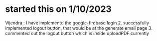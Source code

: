 # started this on 1/10/2023

Vijendra : I have implementd the google-firebase login 2. successfully implemented logout button, that would be at the generate email page 3. commented out the logout button which is inside uploadPDF currently
